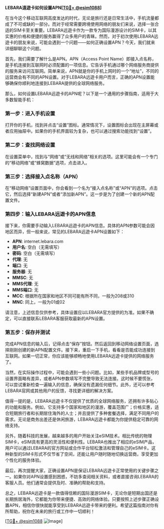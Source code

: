 **LEBARA遠遊卡如何设置APN[[TG💪+ @esim1088](https://t.me/s/esim1088)]**

在当今这个移动互联网高度发达的时代，无论是旅行还是日常生活中，手机流量都成了不可或缺的一部分。而对于经常需要跨境使用网络的朋友们来说，选择一张合适的SIM卡至关重要。LEBARA远遊卡作为一款专为国际漫游设计的SIM卡，以其实惠的价格和便捷的服务赢得了众多用户的青睐。然而，对于初次使用LEBARA远遊卡的朋友来说，可能会遇到一个问题——如何正确设置APN？今天，我们就来详细聊聊这个问题。

首先，我们需要了解什么是APN。APN（Access Point Name）即接入点名称，是手机连接到互联网时必须配置的一项信息。它告诉手机通过哪个网络服务商提供的服务来访问互联网。简单来说，APN就是你的手机上网时的一个“地址”，不同的运营商会有不同的APN设置。对于LEBARA远遊卡用户而言，正确的APN设置能够确保你顺利地连接到LEBARA提供的全球网络服务。

那么，如何设置LEBARA远遊卡的APN呢？以下是一个通用的步骤指南，适用于大多数智能手机：

### 第一步：进入手机设置
打开你的手机，找到并点击“设置”图标。通常情况下，设置图标会出现在主屏幕或者应用抽屉中。如果你的手机界面较为复杂，也可以通过搜索功能找到“设置”。

### 第二步：查找网络设置
在设置菜单中，找到与“网络”或“无线和网络”相关的选项。这里可能会有一个专门的“移动网络”或“蜂窝数据”选项，点击进入。

### 第三步：选择接入点名称（APN）
在“移动网络”设置页面中，你会看到一个名为“接入点名称”或“APN”的选项。点击它，然后选择“新建APN”或者“添加新APN”。这一步是为了创建一个新的APN配置文件。

### 第四步：输入LEBARA远遊卡的APN信息
接下来，你需要手动输入LEBARA远遊卡的APN信息。具体的APN参数可能会因地区而异，但一般来说，常见的LEBARA远遊卡APN设置如下：

- **APN**: internet.lebara.com  
- **用户名**: 空白（无需填写）  
- **密码**: 空白（无需填写）  
- **代理**: 无  
- **端口**: 无  
- **服务器**: 无  
- **MMSC**: 无  
- **MMS代理**: 无  
- **MMS端口**: 无  
- **MCC**: 根据所在国家和地区不同可能有所不同，一般为208或310  
- **MNC**: 同上，一般为01或02  

请注意，上述信息仅供参考，具体设置应以LEBARA官方提供的为准。如果不确定，可以直接联系LEBARA客服获取最新的APN设置。

### 第五步：保存并测试
完成APN信息的输入后，记得点击“保存”按钮。然后返回到移动网络设置页面，选择刚刚创建的新APN配置文件。接下来，重启一下手机，看看是否能成功连接到互联网。如果一切正常，你应该能够顺畅地使用LEBARA远遊卡提供的网络服务了。

当然，在实际操作过程中，可能会遇到一些小问题。比如，某些手机品牌或型号的设置界面略有差异，或者APN参数填写不完整导致无法连接。这时候不要慌张，可以尝试重新检查一遍输入的信息，确保没有遗漏任何细节。此外，还可以参考LEBARA官网或其他用户的反馈，寻找更详细的解决方案。

值得一提的是，LEBARA远遊卡不仅提供了优质的全球网络服务，还拥有许多贴心的功能和服务。例如，它支持多个国家和地区的漫游，覆盖范围广；价格实惠，适合短期旅行者和长期居住海外的人士；并且提供了多种套餐选择，满足不同用户的需求。无论是商务出差还是休闲旅游，LEBARA远遊卡都能为你提供稳定可靠的网络支持。

另外，随着科技的发展，越来越多的用户开始关注eSIM技术。相比传统的物理SIM卡，eSIM具有更高的灵活性和便利性。LEBARA也推出了相应的eSIM产品，用户可以通过LEBARA的官方网站或合作平台轻松激活和管理自己的eSIM卡。这种新型的SIM卡形式不仅节省了空间，还能让用户随时随地切换运营商，享受更加个性化的服务体验。

最后，再次提醒大家，正确设置APN是保证LEBARA远遊卡正常使用的关键步骤之一。如果你对APN设置感到困惑，不妨多查阅相关资料，或者直接咨询LEBARA的客服人员。他们通常会提供及时、准确的帮助和支持。

总之，LEBARA远遊卡是一款值得信赖的国际漫游SIM卡，无论你是短期出国还是长期旅居海外，它都能为你带来便捷、高效的网络体验。只要按照上述步骤正确设置APN，相信你很快就能享受到LEBARA远遊卡带来的便利。希望这篇指南对你有所帮助，祝你在未来的旅行或工作中一切顺利！

[[TG💪+ @esim1088](https://t.me/s/esim1088) ![Image](https://i.postimg.cc/4NQfJmqS/Snipaste-2025-05-13-00-14-12.png)]